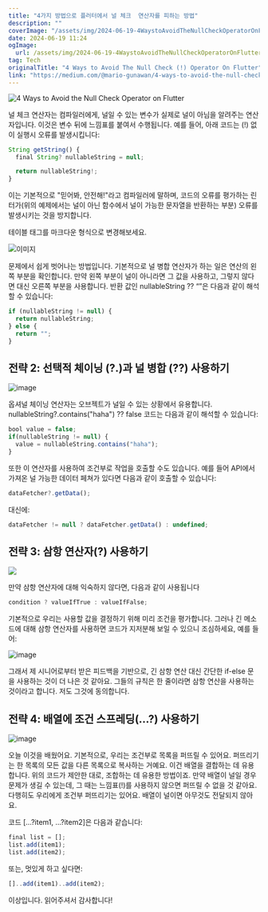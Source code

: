 ```yaml
---
title: "4가지 방법으로 플러터에서 널 체크  연산자를 피하는 방법"
description: ""
coverImage: "/assets/img/2024-06-19-4WaystoAvoidTheNullCheckOperatorOnFlutter_0.png"
date: 2024-06-19 11:24
ogImage:
  url: /assets/img/2024-06-19-4WaystoAvoidTheNullCheckOperatorOnFlutter_0.png
tag: Tech
originalTitle: "4 Ways to Avoid The Null Check (!) Operator On Flutter"
link: "https://medium.com/@mario-gunawan/4-ways-to-avoid-the-null-check-operator-on-flutter-e2b8e7d965d"
---
```


![4 Ways to Avoid the Null Check Operator on Flutter](/assets/img/2024-06-19-4WaystoAvoidTheNullCheckOperatorOnFlutter_0.png)

널 체크 연산자는 컴파일러에게, 널일 수 있는 변수가 실제로 널이 아님을 알려주는 연산자입니다. 이것은 변수 뒤에 느낌표를 붙여서 수행됩니다. 예를 들어, 아래 코드는 (!) 없이 실행시 오류를 발생시킵니다:

```js
String getString() {
  final String? nullableString = null;

  return nullableString!;
}
```

이는 기본적으로 "믿어봐, 안전해!"라고 컴파일러에 말하며, 코드의 오류를 평가하는 린터가(위의 예제에서는 널이 아닌 함수에서 널이 가능한 문자열을 반환하는 부분) 오류를 발생시키는 것을 방지합니다.

<div class="content-ad"></div>

테이블 태그를 마크다운 형식으로 변경해보세요.

<div class="content-ad"></div>

![이미지](/assets/img/2024-06-19-4WaystoAvoidTheNullCheckOperatorOnFlutter_1.png)

문제에서 쉽게 벗어나는 방법입니다. 기본적으로 널 병합 연산자가 하는 일은 연산의 왼쪽 부분을 확인합니다. 만약 왼쪽 부분이 널이 아니라면 그 값을 사용하고, 그렇지 않다면 대신 오른쪽 부분을 사용합니다. 반환 값인 nullableString ?? “”은 다음과 같이 해석할 수 있습니다:

```js
if (nullableString != null) {
  return nullableString;
} else {
  return "";
}
```

## 전략 2: 선택적 체이닝 (?.)과 널 병합 (??) 사용하기

<div class="content-ad"></div>

![image](/assets/img/2024-06-19-4WaystoAvoidTheNullCheckOperatorOnFlutter_2.png)

옵셔널 체이닝 연산자는 오브젝트가 널일 수 있는 상황에서 유용합니다. nullableString?.contains("haha") ?? false 코드는 다음과 같이 해석할 수 있습니다:

```js
bool value = false;
if(nullableString != null) {
  value = nullableString.contains("haha");
}
```

또한 이 연산자를 사용하여 조건부로 작업을 호출할 수도 있습니다. 예를 들어 API에서 가져온 널 가능한 데이터 페쳐가 있다면 다음과 같이 호출할 수 있습니다:

<div class="content-ad"></div>

```js
dataFetcher?.getData();
```

대신에:

```js
dataFetcher != null ? dataFetcher.getData() : undefined;
```

## 전략 3: 삼항 연산자(?) 사용하기

<div class="content-ad"></div>

<img src="/assets/img/2024-06-19-4WaystoAvoidTheNullCheckOperatorOnFlutter_3.png" />

만약 삼항 연산자에 대해 익숙하지 않다면, 다음과 같이 사용됩니다

```js
condition ? valueIfTrue : valueIfFalse;
```

기본적으로 우리는 사용할 값을 결정하기 위해 미리 조건을 평가합니다. 그러나 긴 메소드에 대해 삼항 연산자를 사용하면 코드가 지저분해 보일 수 있으니 조심하세요, 예를 들어:

<div class="content-ad"></div>

![image](/assets/img/2024-06-19-4WaystoAvoidTheNullCheckOperatorOnFlutter_4.png)

그래서 제 시니어로부터 받은 피드백을 기반으로, 긴 삼항 연산 대신 간단한 if-else 문을 사용하는 것이 더 나은 것 같아요. 그들의 규칙은 한 줄이라면 삼항 연산을 사용하는 것이라고 합니다. 저도 그것에 동의합니다.

## 전략 4: 배열에 조건 스프레딩(…?) 사용하기

![image](/assets/img/2024-06-19-4WaystoAvoidTheNullCheckOperatorOnFlutter_5.png)

<div class="content-ad"></div>

오늘 이것을 배웠어요. 기본적으로, 우리는 조건부로 목록을 퍼뜨릴 수 있어요. 퍼뜨리기는 한 목록의 모든 값을 다른 목록으로 복사하는 거예요. 이건 배열을 결합하는 데 유용합니다. 위의 코드가 제안한 대로, 조합하는 데 유용한 방법이죠. 만약 배열이 널일 경우 문제가 생길 수 있는데, 그 때는 느낌표(!)를 사용하지 않으면 퍼뜨릴 수 없을 것 같아요. 다행히도 우리에게 조건부 퍼뜨리기는 있어요. 배열이 널이면 아무것도 전달되지 않아요.

코드 [...?item1, ...?item2]은 다음과 같습니다:

```js
final list = [];
list.add(item1);
list.add(item2);
```

또는, 멋있게 하고 싶다면:

<div class="content-ad"></div>

```js
[]..add(item1)..add(item2);
```

이상입니다. 읽어주셔서 감사합니다!
